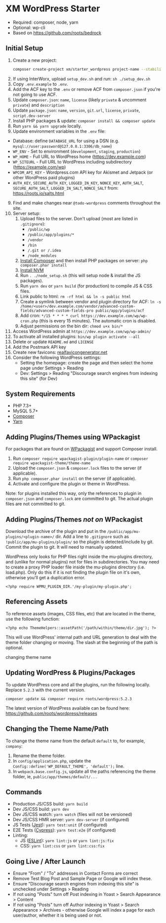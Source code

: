 # XM WordPress Starter

* Required: composer, node, yarn
* Optional: wp-cli
* Based on https://github.com/roots/bedrock

## Initial Setup

1. Create a new project:
    ```sh
    composer create-project xm/starter_wordpress project-name --stability=dev --no-install --remove-vcs
    ```
2. If using InterWorx, upload `setup_dev.sh` and run: `sh ./setup_dev.sh`
2. Copy `.env.example` to `.env`.
3. Add the ACF key to the `.env` or remove ACF from `composer.json` if you're not going to use ACF.
4. Update `composer.json`: `name`, `license` (likely `private` & uncomment `private`) and `description`
5. Update `package.json`: `name`, `version`, `git.url`, `license`, `private`, `script.dev-server`
6. Install PHP packages & update: `composer install && composer update`
7. Run `yarn && yarn upgrade` locally.
8. Update environment variables in the `.env` file:
  * Database: define `DATABASE_URL` for using a DSN (e.g. `mysql://user:password@127.0.0.1:3306/db_name`)
  * `WP_ENV` - Set to environment (`development`, `staging`, `production`)
  * `WP_HOME` - Full URL to WordPress home (https://dev.example.com)
  * `WP_SITEURL` - Full URL to WordPress including subdirectory (https://example.com/wp)
  * `WPCOM_API_KEY` - Wordpress.com API key for Akismet and Jetpack (or other WordPress paid plugins)
  * `AUTH_KEY`, `SECURE_AUTH_KEY`, `LOGGED_IN_KEY`, `NONCE_KEY`, `AUTH_SALT`, `SECURE_AUTH_SALT`, `LOGGED_IN_SALT`, `NONCE_SALT` from: https://roots.io/salts.html
9. Find and make changes near `@todo-wordpress` comments throughout the site.
10. Server setup:
    1. Upload files to the server. Don't upload (most are listed in `.gitignore`):
        - `/public/wp`
        - `/public/app/plugins/*`
        - `/vendor`
        - `/bin`
        - `/.git or /.idea`
        - `/node_modules`
    2. [Install Composer](https://getcomposer.org/download/) and then install PHP packages on server: `php composer.phar install`
    3. [Install NVM](https://github.com/creationix/nvm#install-script)
    4. Run `. ./node_setup.sh` (this will setup node & install the JS packages).
    5. Run `yarn dev` or `yarn build` (for production) to compile JS & CSS files.
    6. Link public to html: `rm -rf html && ln -s public html`
    7. Create a symlink between vendor and plugin directory for ACF: `ln -s /home/<user>/dev.example.com/vendor/advanced-custom-fields/advanced-custom-fields-pro public/app/plugins/acf`
    8. Add cron: `*/15 * * * * curl https://dev.example.com/wp/wp-cron.php` (this is every 15 minutes). The automatic cron is disabled.
    9. Adjust permissions on the bin dir: `chmod u+x bin/*`
11. Access WordPress admin at `https://dev.example.com/wp/wp-admin/`
12. To activate all installed plugins: `bin/wp plugin activate --all`
13. Delete or update `README.md` and `LICENSE`
14. Add the Postmark API key
15. Create new favicons: [realfavicongenerator.net](https://realfavicongenerator.net)
16. Consider the following WordPress settings:
    - Setting the homepage: create the page and then select the home page under Settings > Reading 
    - Dev: Settings > Reading "Discourage search engines from indexing this site" (for Dev)

## System Requirements

  - PHP 7.3+
  - MySQL 5.7+
  - [Composer](https://getcomposer.org/download/)
  - [Yarn](https://yarnpkg.com/en/docs/install)

## Adding Plugins/Themes using WPackagist

For packages that are found on [WPackagist](https://wpackagist.org/) and support Composer install.

1. Run `composer require wpackagist-plugin/plugin-name` or `composer require wpackagist-theme/theme-name`
2. Upload the `composer.json` & `composer.lock` files to the server (if applicable).
3. Run `php composer.phar install` on the server (if applicable).
4. Activate and configure the plugin or theme in WordPress.

Note: for plugins installed this way, only the references to plugin 
in `composer.json` and `composer.lock` are committed to git.
The actual plugin files are not committed to git.

## Adding Plugins/Themes *not on* WPackagist

Download the archive of the plugin and put in the `/public/app/mu-plugins/<plugin-name>/` dir.
Add a line to `.gitignore` such as `!public/app/mu-plugins/plugin/` so the plugin is detected/include by git.
Commit the plugin to git. It will need to manually updated.

WordPress only looks for PHP files right inside the mu-plugins directory, and (unlike for normal plugins) not for files in subdirectories. You may need to create a proxy PHP loader file inside the mu-plugins directory (i.e. load.php). Only do this if it is not finding the plugin file on it's own, otherwise you'll get a duplication error.

`<?php require WPMU_PLUGIN_DIR.'/my-plugin/my-plugin.php';`

## Referencing Assets

To reference assets (images, CSS files, etc) that are located in the theme, use the following function:

`<?php echo ThemeHelpers::assetPath('/path/within/theme/dir.jpg'); ?>`

This will use WordPress' internal path and URL generation to deal with the theme folder changing or moving. The slash at the beginning of the path is optional.

changing theme name

## Updating WordPress & Plugins/Packages

To update WordPress core and all the plugins, run the following locally.
Replace `5.2.3` with the current version. 

`composer update && composer require roots/wordpress:5.2.3`

The latest version of WordPress available can be found here: https://github.com/roots/wordpress/releases

## Changing the Theme Name/Path

To change the theme name from the default `default` to, for example, `company`:

1. Rename the theme folder.
2. In `config/application.php`, update the `Config::define('WP_DEFAULT_THEME', 'default');` line.
3. In `webpack.base.config.js`, update all the paths referencing the theme folder, ie, `public/app/themes/default/...`

## Commands

  - Production JS/CSS build: `yarn build`
  - Dev JS/CSS build: `yarn dev`
  - Dev JS/CSS watch: `yarn watch` (files will not be versioned)
  - Dev JS/CSS HMR server: `yarn dev-server` (if configured)
  - JS Tests ([Jest](https://jestjs.io/)): `yarn test:unit` (if configured)
  - E2E Tests ([Cypress](https://www.cypress.io/)): `yarn test:e2e` (if configured)
  - Linting:
    - JS ([ESLint](https://eslint.org/)): `yarn lint:js` or `yarn lint:js:fix`
    - CSS: `yarn lint:css` or `yarn lint:css:fix`

## Going Live / After Launch

  - Ensure "From" / "To" addresses in Contact Forms are correct
  - Remove Test Blog Post and Sample Page or Google will index these.
  - Ensure "Discourage search engines from indexing this site" is unchecked under Settings > Reading
  - If not using "Posts" turn off Post indexing in Yoast > Search Appearance > Content
  - If not using "Posts" turn off Author indexing in Yoast > Search Appearance > Archives - otherwise Google will index a page for each user/author, whether it is being used or not.
